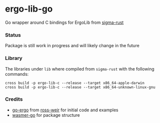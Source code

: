 # ergo-lib-go
Go wrapper around C bindings for ErgoLib from [sigma-rust](https://github.com/ergoplatform/sigma-rust)

### Status
Package is still work in progress and will likely change in the future

### Library
The libraries under `lib` where compiled from `sigma-rust` with the following commands:
```
cross build -p ergo-lib-c --release --target x86_64-apple-darwin
cross build -p ergo-lib-c --release --target x86_64-unknown-linux-gnu
```

### Credits
* [go-ergo](https://github.com/ross-weir/go-ergo) from [ross-weir](https://github.com/ross-weir) for initial code and examples
* [wasmer-go](https://github.com/wasmerio/wasmer-go) for package structure
